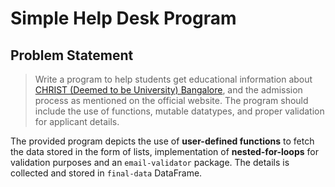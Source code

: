 # Simple Help Desk Program
## Problem Statement
> Write a program to help students get educational information about [CHRIST (Deemed to be University) Bangalore](www.chritsuniveristy.in), and the admission process as mentioned on the official website. The program should include the use of functions, mutable datatypes, and proper validation for applicant details.

The provided program depicts the use of __user-defined functions__ to fetch the data stored in the form of lists, implementation of __nested-for-loops__ for validation purposes and an `email-validator` package. The details is collected and stored in `final-data` DataFrame.
